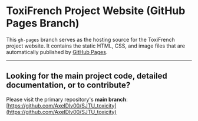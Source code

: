 # ToxiFrench Project Website (GitHub Pages Branch)

This `gh-pages` branch serves as the hosting source for the ToxiFrench project website. It contains the static HTML, CSS, and image files that are automatically published by [GitHub Pages](https://axeldlv00.github.io/ToxiFrench/).

---

## Looking for the main project code, detailed documentation, or to contribute?

Please visit the primary repository's **main branch**: [https://github.com/AxelDlv00/SJTU_toxicity](https://github.com/AxelDlv00/SJTU_toxicity)
